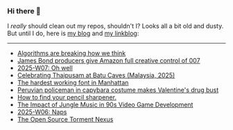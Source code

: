 ### Hi there 👋

I _really_ should clean out my repos, shouldn't I? Looks all a bit old and dusty. But until I do, here is [my blog](https://lostfocus.de/) and [my linkblog](https://dominikschwind.com/links):

--- 

<!-- POST-LIST:START -->
- [Algorithms are breaking how we think](https://www.youtube.com/watch?v=QEJpZjg8GuA)
- [James Bond producers give Amazon full creative control of 007](https://www.theguardian.com/film/2025/feb/20/james-bond-producers-give-amazon-full-creative-control-of-007)
- [2025-W07: Oh well](https://lostfocus.de/2025/02/16/2025-w07-oh-well/)
- [Celebrating Thaipusam at Batu Caves &lpar;Malaysia, 2025&rpar;](https://www.youtube.com/watch?v=cx0CaVutvXM)
- [The hardest working font in Manhattan](https://aresluna.org/the-hardest-working-font-in-manhattan/)
- [Peruvian policeman in capybara costume makes Valentine&#39;s drug bust](https://www.bbc.com/news/videos/cjr8wexly4xo)
- [How to find your pencil sharpener.](https://merlin.ghost.io/how-to-find-your-pencil-sharpener/)
- [The Impact of Jungle Music in 90s Video Game Development](https://pikuma.com/blog/jungle-music-video-game-drum-bass)
- [2025-W06: Naps](https://lostfocus.de/2025/02/09/2025-w06-naps/)
- [The Open Source Torment Nexus](https://tante.cc/2025/02/07/the-open-source-torment-nexus/)
<!-- POST-LIST:END -->

<!--
**lostfocus/lostfocus** is a ✨ _special_ ✨ repository because its `README.md` (this file) appears on your GitHub profile.

Here are some ideas to get you started:

- 🔭 I’m currently working on ...
- 🌱 I’m currently learning ...
- 👯 I’m looking to collaborate on ...
- 🤔 I’m looking for help with ...
- 💬 Ask me about ...
- 📫 How to reach me: ...
- 😄 Pronouns: ...
- ⚡ Fun fact: ...
-->
